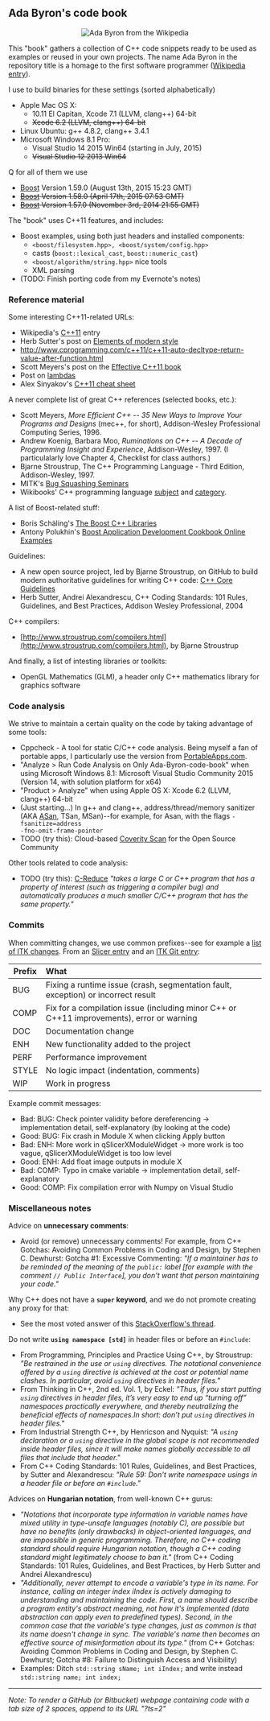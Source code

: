 ## Ada Byron's code book

<p align="center">
  <img src="https://dl.dropboxusercontent.com/u/1068081/Shared-images/Ada Byron--from teaser of Happy Ada Lovelace Day 2015 by Natasha Sayce-Zelem-200V.jpg?raw=true" alt="Ada Byron from the Wikipedia"/>
</p>

This "book" gathers a collection of C++ code snippets ready to be used as examples or reused in your own projects. The name Ada Byron in the repository title is a homage to the first software programmer ([Wikipedia entry](http://en.wikipedia.org/wiki/Ada_Lovelace)).

I use to build binaries for these settings (sorted alphabetically)
- Apple Mac OS X: 
  - 10.11 El Capitan, Xcode 7.1 (LLVM, clang++) 64-bit
  - ~~Xcode 6.2 (LLVM, clang++) 64-bit~~
- Linux Ubuntu: g++ 4.8.2, clang++ 3.4.1
- Microsoft Windows 8.1 Pro:
  - Visual Studio 14 2015 Win64 (starting in July, 2015)
  - ~~Visual Studio 12 2013 Win64~~

Q for all of them we use
- [Boost](http://www.boost.org/) Version 1.59.0 (August 13th, 2015 15:23 GMT)
- ~~[Boost](http://www.boost.org/) Version 1.58.0 (April 17th, 2015 07:53 GMT)~~
- ~~[Boost](http://www.boost.org/) Version 1.57.0 (November 3rd, 2014 21:55 GMT)~~

The "book" uses C++11 features, and includes:
- Boost examples, using both just headers and installed components:
  - `<boost/filesystem.hpp>, <boost/system/config.hpp>`
  - casts (<code>boost::lexical_cast</code>, <code>boost::numeric_cast</code>)
  - <code>&lt;boost/algorithm/string.hpp&gt;</code> nice tools
  - XML parsing
- (TODO: Finish porting code from my Evernote's notes)

### Reference material

Some interesting C++11-related URLs:
- Wikipedia's [C++11](http://en.wikipedia.org/wiki/C%2B%2B11) entry
- Herb Sutter's post on [Elements of modern style](http://herbsutter.com/elements-of-modern-c-style/)
- http://www.cprogramming.com/c++11/c++11-auto-decltype-return-value-after-function.html
- Scott Meyers's post on the [Effective C++11 book](http://scottmeyers.blogspot.co.at/2013/01/effective-c11-content-and-status.html)
- Post on [lambdas](http://blog.feabhas.com/2014/03/demystifying-c-lambdas/)
- Alex Sinyakov's [C++11 cheat sheet](https://isocpp.org/blog/2012/12/c11-a-cheat-sheet-alex-sinyakov)

A never complete list of great C++ references (selected books, etc.):
- Scott Meyers, _More Efficient C++ -- 35 New Ways to Improve Your Programs and Designs_ (mec++, for short), Addison-Wesley Professional Computing Series, 1996.
- Andrew Koenig, Barbara Moo, _Ruminations on C++ -- A Decade of Programming Insight and Experience_, Addison-Wesley, 1997. (I particulalarly love Chapter 4, Checklist for class authors.)
- Bjarne Stroustrup, The C++ Programming Language - Third Edition, Addison-Wesley, 1997.
- MITK's [Bug Squashing Seminars](http://www.mitk.org/wiki/Bug_Squashing_Seminars)
- Wikibooks' C++ programming language [subject](https://en.wikibooks.org/wiki/Subject:C%2B%2B_programming_language) and [category](https://en.wikibooks.org/wiki/Category:C%2B%2B_programming_language).

A list of Boost-related stuff:
- Boris Schäling's [The Boost C++ Libraries](http://theboostcpplibraries.com/)
- Antony Polukhin's [Boost Application Development Cookbook Online Examples](http://apolukhin.github.io/Boost-Cookbook-4880OS/)

Guidelines:
- A new open source project, led by Bjarne Stroustrup, on GitHub to build modern authoritative guidelines for writing C++ code: [C++ Core Guidelines](https://github.com/isocpp/CppCoreGuidelines)
- Herb Sutter, Andrei Alexandrescu, C++ Coding Standards: 101 Rules, Guidelines, and Best Practices, Addison Wesley Professional, 2004

C++ compilers:
- [http://www.stroustrup.com/compilers.html](http://www.stroustrup.com/compilers.html), by Bjarne Stroustrup

And finally, a list of intesting libraries or toolkits:
- OpenGL Mathematics (GLM), a header only C++ mathematics library for graphics software

### Code analysis

We strive to maintain a certain quality on the code by taking advantage of some tools:
- Cppcheck - A tool for static C/C++ code analysis. Being myself a fan of portable apps, I particularly use the version from [PortableApps.com](http://portableapps.com/apps/development/cppcheck-portable).
- "Analyze > Run Code Analysis on Only Ada-Byron-code-book" when using Microsoft Windows 8.1: Microsoft Visual Studio Community 2015 (Version 14, with solution platform for x64)
- "Product > Analyze" when using Apple OS X: Xcode 6.2 (LLVM, clang++) 64-bit
- (Just starting...) In g++ and clang++, address/thread/memory sanitizer (AKA [ASan](https://code.google.com/p/address-sanitizer/), TSan, MSan)--for example, for Asan, with the flags <code>-fsanitize=address -fno-omit-frame-pointer</code>
- TODO (try this): Cloud-based [Coverity Scan](http://www.coverity.com/products/coverity-scan/) for the Open Source Community

Other tools related to code analysis:
- TODO (try this): [C-Reduce](http://embed.cs.utah.edu/creduce/) _"takes a large C or C++ program that has a property of interest (such as triggering a compiler bug) and automatically produces a much smaller C/C++ program that has the same property."_

### Commits

When committing changes, we use common prefixes--see for example a [list of ITK changes](http://kitware.com/blog/home/post/881). From an [Slicer entry](https://www.slicer.org/slicerWiki/index.php/Documentation/4.1/Developers/Style_Guide#Commit_message_prefix) and an [ITK Git entry](http://www.itk.org/Wiki/ITK/Git/Develop):

| Prefix | What          |
| ------ |:--------------|
| BUG    | Fixing a runtime issue (crash, segmentation fault, exception) or incorrect result |
| COMP   | Fix for a compilation issue (including minor C++ or C++11 improvements), error or warning  |
| DOC    | Documentation change |
| ENH    | New functionality added to the project |
| PERF   | Performance improvement |
| STYLE  | No logic impact (indentation, comments) |  
| WIP    | Work in progress |  

Example commit messages:
- Bad: BUG: Check pointer validity before dereferencing -> implementation detail, self-explanatory (by looking at the code)
- Good: BUG: Fix crash in Module X when clicking Apply button
- Bad: ENH: More work in qSlicerXModuleWidget -> more work is too vague, qSlicerXModuleWidget is too low level
- Good: ENH: Add float image outputs in module X
- Bad: COMP: Typo in cmake variable -> implementation detail, self-explanatory
- Good: COMP: Fix compilation error with Numpy on Visual Studio 

### Miscellaneous notes

Advice on **unnecessary comments**:
- Avoid (or remove) unnecessary comments! For example, from C++ Gotchas: Avoiding Common Problems in Coding and Design, by Stephen C. Dewhurst: Gotcha #1: Excessive Commenting: _"If a maintainer has to be reminded of the meaning of the <code>public:</code> label [for example with the comment <code>// Public Interface</code>], you don't want that person maintaining your code."_

Why C++ does not have a **<code>super</code> keyword**, and we do not promote creating any proxy for that:
- See the most voted answer of this [StackOverflow's thread](http://stackoverflow.com/questions/180601/using-super-in-c).

Do not write **<code>using namespace [std]</code>** in header files or before an <code>#include</code>:
- From Programming, Principles and Practice Using C++, by Stroustrup: _"Be restrained in the use or <code>using</code> directives. The notational convenience offered by a <code>using</code> directive is achieved at the cost or potential name clashes. In particular, avoid <code>using</code> directives in header files."_
- From Thinking in C++, 2nd ed. Vol. 1, by Eckel: _"Thus, if you start putting <code>using</code> directives in header files, it’s very easy to end up “turning off” namespaces practically everywhere, and thereby neutralizing the beneficial effects of namespaces.In short: don’t put <code>using</code> directives in header files."_
- From Industrial Strength C++, by Henricson and Nyquist: _"A <code>using</code> declaration or a <code>using</code> directive in the global scope is not recommended inside header files, since it will make names globally accessible to all files that include that header."_
- From C++ Coding Standards: 101 Rules, Guidelines, and Best Practices, by Sutter and Alexandrescu: _"Rule 59: Don't write namespace usings in a header file or before an <code>#include</code>."_

Advices on **Hungarian notation**, from well-known C++ gurus:
- _"Notations that incorporate type information in variable names have mixed utility in type-unsafe languages (notably C), are possible but have no benefits (only drawbacks) in object-oriented languages, and are impossible in generic programming. Therefore, no C++ coding standard should require Hungarian notation, though a C++ coding standard might legitimately choose to ban it."_ (from C++ Coding Standards: 101 Rules, Guidelines, and Best Practices, by Herb Sutter and Andrei Alexandrescu)
- _"Additionally, never attempt to encode a variable's type in its name. For instance, calling an integer index iIndex is actively damaging to understanding and maintaining the code. First, a name should describe a program entity's abstract meaning, not how it's implemented (data abstraction can apply even to predefined types). Second, in the common case that the variable's type changes, just as common is that its name doesn't change in sync. The variable's name then becomes an effective source of misinformation about its type."_ (from C++ Gotchas: Avoiding Common Problems in Coding and Design, by Stephen C. Dewhurst; Gotcha #8: Failure to Distinguish Access and Visibility) 
- Examples: Ditch <code>std::string sName; int iIndex;</code> and write instead <code>std::string name; int index;</code>


- - -

*Note: To render a GitHub (or Bitbucket) webpage containing code with a tab size of 2 spaces, append to its URL "?ts=2"*
